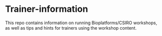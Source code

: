 # Trainer-information
This repo contains information on running Bioplatforms/CSIRO workshops, as well as tips and hints for trainers using the workshop content. 
